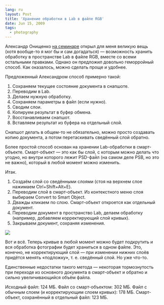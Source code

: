 ```yaml
---
lang: ru
layout: Post
title: 'Хранение обработки в Lab в файле RGB'
date: Jun 15, 2009
tags:
  - photography
---
```


Александр Онищенко [на семинаре](http://birdwatcher.ru/blog/3560 "Семинар «Съёмка и обработка пейзажа» Александра Онищенко") открыл для меня великую вещь (хотя вообще-то я мог бы и сам догадаться) — возможность хранить обработку в пространстве Lab в файле RGB, вместе со всеми остальными правками. Однако он предложил довольно геморройный способ. Как оказалось, можно сделать проще и удобнее.

<!--more-->

Предложенный Александром способ примерно такой:

1. Сохраняем текущее состояние документа в снапшоте.
2. Переводим в Lab.
3. Делаем нужную обработку.
4. Сохраняем параметры в файл (если нужно).
5. Сводим слои.
6. Копируем результат в буфер обмена.
7. Восстанавливаем снапшот.
8. Вставляем результат из буфера на отдельный слой.

Снапшот делать в общем-то не обязательно, можно просто создавать копию документа, а потом перетаскивать сведённый слой обратно.

Более простой способ основан на хранении Lab-обработки в смарт-объекте. Смарт-объект — это как бы слой, с которым можно делать что угодно, но внутри которого лежит PSD-файл (на самом деле PSB, но это не важно), который в любой момент можно изменить.

Итак.

1. Создаём слой со сведёнными слоями (стоя на верхнем слое нажимаем Ctrl+Shift+Alt+E).
2. Переводим слой в смарт-объект. Из контекстного меню слоя выбираем Convert to Smart Object.
3. Дважды кликаем по слою. Смарт-объект откроется как отдельный документ.
4. Переводим документ в пространство Lab, делаем обработку (например, добавляем корректирующий слой кривых).
5. Закрываем документ, сохраняя изменения.

![](/images/blog/lab-05.png)

Вот и всё. Теперь кривые в любой момент можно будет подкрутить и вся обработка фотографии будет храниться в одном файле. Это, конечно, не корректирующий слой — при изменении нижних слоёв придётся менять «подложку», т. е. сведённый слой. Но уже что-то.

Единственные недостатки такого метода — некоторая тормознутость при переходе из основного документа в смарт-объект и обратно и сильно увеличивающийся объём файла.

Исходный файл: 124 МБ.
Файл со смарт-объектом: 302 МБ.
Файл с обычным слоем (и корректирующим слоем кривых): 178 МБ.
Смарт-объект, сохранённый в отдельный файл: 123 МБ.
